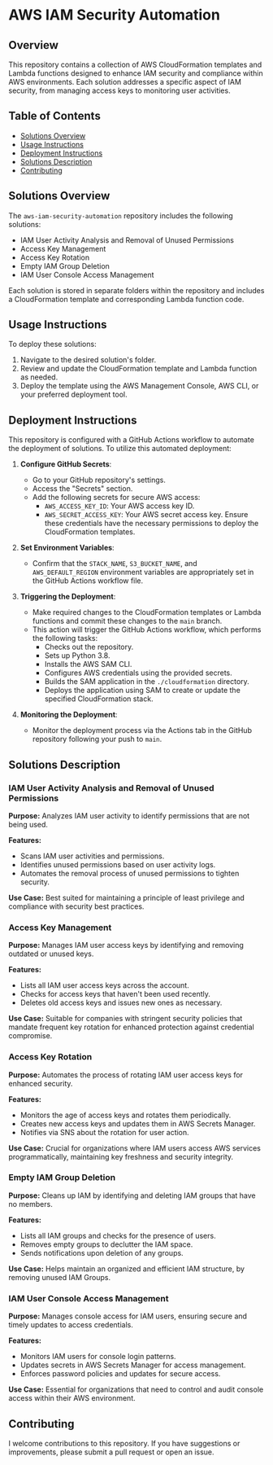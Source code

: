 # AWS IAM Security Automation

## Overview
This repository contains a collection of AWS CloudFormation templates and Lambda functions designed to enhance IAM security and compliance within AWS environments. Each solution addresses a specific aspect of IAM security, from managing access keys to monitoring user activities.

## Table of Contents
- [Solutions Overview](#solutions-overview)
- [Usage Instructions](#usage-instructions)
- [Deployment Instructions](#deployment-instructions)
- [Solutions Description](#solutions-description)
- [Contributing](#contributing)


## Solutions Overview
The `aws-iam-security-automation` repository includes the following solutions:
- IAM User Activity Analysis and Removal of Unused Permissions
- Access Key Management
- Access Key Rotation
- Empty IAM Group Deletion
- IAM User Console Access Management

Each solution is stored in separate folders within the repository and includes a CloudFormation template and corresponding Lambda function code.

## Usage Instructions
To deploy these solutions:
1. Navigate to the desired solution's folder.
2. Review and update the CloudFormation template and Lambda function as needed.
3. Deploy the template using the AWS Management Console, AWS CLI, or your preferred deployment tool.

## Deployment Instructions

This repository is configured with a GitHub Actions workflow to automate the deployment of solutions. To utilize this automated deployment:

1. **Configure GitHub Secrets**:
    - Go to your GitHub repository's settings.
    - Access the "Secrets" section.
    - Add the following secrets for secure AWS access:
        - `AWS_ACCESS_KEY_ID`: Your AWS access key ID.
        - `AWS_SECRET_ACCESS_KEY`: Your AWS secret access key.
    Ensure these credentials have the necessary permissions to deploy the CloudFormation templates.

2. **Set Environment Variables**:
    - Confirm that the `STACK_NAME`, `S3_BUCKET_NAME`, and `AWS_DEFAULT_REGION` environment variables are appropriately set in the GitHub Actions workflow file.

3. **Triggering the Deployment**:
    - Make required changes to the CloudFormation templates or Lambda functions and commit these changes to the `main` branch.
    - This action will trigger the GitHub Actions workflow, which performs the following tasks:
        - Checks out the repository.
        - Sets up Python 3.8.
        - Installs the AWS SAM CLI.
        - Configures AWS credentials using the provided secrets.
        - Builds the SAM application in the `./cloudformation` directory.
        - Deploys the application using SAM to create or update the specified CloudFormation stack.

4. **Monitoring the Deployment**:
    - Monitor the deployment process via the Actions tab in the GitHub repository following your push to `main`.

## Solutions Description

### IAM User Activity Analysis and Removal of Unused Permissions

**Purpose:** Analyzes IAM user activity to identify permissions that are not being used.

**Features:**
- Scans IAM user activities and permissions.
- Identifies unused permissions based on user activity logs.
- Automates the removal process of unused permissions to tighten security.

**Use Case:** Best suited for maintaining a principle of least privilege and compliance with security best practices.

### Access Key Management

**Purpose:** Manages IAM user access keys by identifying and removing outdated or unused keys.

**Features:**
- Lists all IAM user access keys across the account.
- Checks for access keys that haven't been used recently.
- Deletes old access keys and issues new ones as necessary.

**Use Case:** Suitable for companies with stringent security policies that mandate frequent key rotation for enhanced protection against credential compromise.

### Access Key Rotation

**Purpose:** Automates the process of rotating IAM user access keys for enhanced security.

**Features:**
- Monitors the age of access keys and rotates them periodically.
- Creates new access keys and updates them in AWS Secrets Manager.
- Notifies via SNS about the rotation for user action.

**Use Case:** Crucial for organizations where IAM users access AWS services programmatically, maintaining key freshness and security integrity.

### Empty IAM Group Deletion

**Purpose:** Cleans up IAM by identifying and deleting IAM groups that have no members.

**Features:**
- Lists all IAM groups and checks for the presence of users.
- Removes empty groups to declutter the IAM space.
- Sends notifications upon deletion of any groups.

**Use Case:** Helps maintain an organized and efficient IAM structure, by removing unused IAM Groups.

### IAM User Console Access Management

**Purpose:** Manages console access for IAM users, ensuring secure and timely updates to access credentials.

**Features:**
- Monitors IAM users for console login patterns.
- Updates secrets in AWS Secrets Manager for access management.
- Enforces password policies and updates for secure access.

**Use Case:** Essential for organizations that need to control and audit console access within their AWS environment.

## Contributing
I welcome contributions to this repository. If you have suggestions or improvements, please submit a pull request or open an issue.
